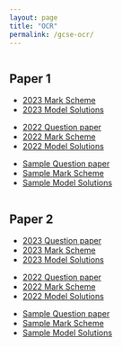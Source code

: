 ```yaml
---
layout: page
title: "OCR"
permalink: /gcse-ocr/
---
```


<div class="two-columns">
  <div class="column">
    <h2>Paper 1</h2>
    <ul>
      <li><a href="">2023 Mark Scheme</a></li>
      <li><a href="">2023 Model Solutions</a></li>
      <p> </p>
      <li><a href="">2022 Question paper</a></li>
      <li><a href="">2022 Mark Scheme</a></li>
      <li><a href="">2022 Model Solutions</a></li>
      <p> </p>
      <li><a href="">Sample Question paper</a></li>
      <li><a href="">Sample Mark Scheme</a></li>
      <li><a href="">Sample Model Solutions</a></li>
    </ul>
  </div>
  <div class="column">
    <h2>Paper 2</h2>
    <ul>
      <li><a href="">2023 Question paper</a></li>
      <li><a href="">2023 Mark Scheme</a></li>
      <li><a href="">2023 Model Solutions</a></li>
      <p> </p>
      <li><a href="">2022 Question paper</a></li>
      <li><a href="">2022 Mark Scheme</a></li>
      <li><a href="">2022 Model Solutions</a></li>
      <p> </p>
      <li><a href="">Sample Question paper</a></li>
      <li><a href="">Sample Mark Scheme</a></li>
      <li><a href="">Sample Model Solutions</a></li>
    </ul>
  </div>
</div>
